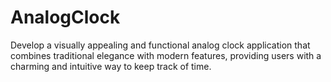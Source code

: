 # AnalogClock
Develop a visually appealing and functional analog clock application that combines traditional elegance with modern features, providing users with a charming and intuitive way to keep track of time.
